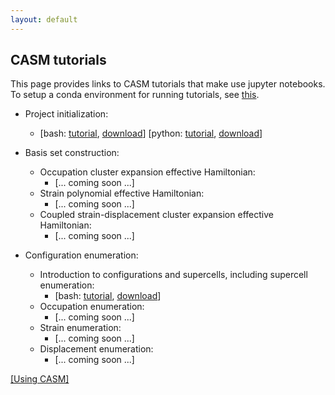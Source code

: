 ```yaml
---
layout: default
---
```

## CASM tutorials

This page provides links to CASM tutorials that make use jupyter notebooks. To setup a conda environment for running tutorials, see [this](tutorials/tutorial_env.md).

- Project initialization:
  - [bash: [tutorial](tutorials/Project_Initialization_bash.html), [download](tutorials/Project_Initialization_bash.ipynb)] [python: [tutorial](tutorials/Project_Initialization.html), [download](tutorials/Project_Initialization.ipynb)]

- Basis set construction:
  - Occupation cluster expansion effective Hamiltonian:
    - [... coming soon ...]
  - Strain polynomial effective Hamiltonian:
    - [... coming soon ...]
  - Coupled strain-displacement cluster expansion effective Hamiltonian:
    - [... coming soon ...]

- Configuration enumeration:
  - Introduction to configurations and supercells, including supercell enumeration:
    - [bash: [tutorial](tutorials/Supercell_Enumeration_bash.html), [download](tutorials/Supercell_Enumeration_bash.ipynb)]
  - Occupation enumeration:
    - [... coming soon ...]
  - Strain enumeration:
    - [... coming soon ...]
  - Displacement enumeration:
    - [... coming soon ...]

[[Using CASM]](../index.md#using-casm)

